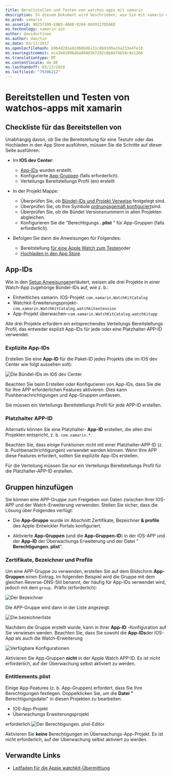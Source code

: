 ```yaml
---
title: Bereitstellen und Testen von watchos-apps mit xamarin
description: In diesem Dokument wird beschrieben, wie Sie mit xamarin erstellten watchos-apps bereitstellen und testen. Es stellt eine Bereitstellungs Prüfliste bereit, erläutert explizite und Platzhalter-App-IDs und berücksichtigt die APP-Gruppen.
ms.prod: xamarin
ms.assetid: 98257399-E9B3-4BAB-9204-0E89117DEA6D
ms.technology: xamarin-ios
author: davidortinau
ms.author: daortin
ms.date: 03/17/2017
ms.openlocfilehash: b9b4d201e02d60bd6131c8693d9ac6a233e4fe10
ms.sourcegitcommit: eca3b01098dba004d367292c8b0d74b58c4e1206
ms.translationtype: MT
ms.contentlocale: de-DE
ms.lasthandoff: 03/13/2020
ms.locfileid: "79306212"
---
```

# <a name="deploying-and-testing-watchos-apps-with-xamarin"></a>Bereitstellen und Testen von watchos-apps mit xamarin

## <a name="deployment-checklist"></a>Checkliste für das Bereitstellen von

Unabhängig davon, ob Sie die Bereitstellung für eine Testuhr oder das Hochladen in den App Store ausführen, müssen Sie die Schritte auf dieser Seite ausführen:

- Im **IOS dev Center**:
  - [App-IDs](#App_IDs) wurden erstellt.
  - Konfigurierte [App-Gruppen](#App_Groups) (falls erforderlich).
  - Verteilungs Bereitstellungs Profil (en) erstellt

- In der Projekt Mappe:

  - Überprüfen Sie, ob [Bündel-IDs und Projekt Verweise](~/ios/watchos/get-started/installation.md) festgelegt sind.
  - Überprüfen Sie, ob Ihre Symbole [ordnungsgemäß konfiguriert](~/ios/watchos/app-fundamentals/icons.md)sind.
  - Überprüfen Sie, ob die Bündel Versionsnummern in allen Projekten abgleichen.
  - Konfigurieren Sie die "Berechtigungs **. plist** " für App-Gruppen (falls erforderlich).

- Befolgen Sie dann die Anweisungen für Folgendes:
  - Bereitstellung [für eine Apple Watch zum Testen](~/ios/watchos/deploy-test/device.md)oder
  - [Hochladen in den App Store](~/ios/watchos/deploy-test/appstore.md).

<a name="App_IDs"/>

## <a name="app-ids"></a>App-IDs

Wie in den [Setup Anweisungen](~/ios/watchos/get-started/installation.md)erläutert, weisen alle drei Projekte in einer Watch-App zugehörige Bündel-IDs auf, wie z. b.:

- Einheitliches xamarin. IOS-Projekt `com.xamarin.WatchKitCatalog`
- Watchkit-Erweiterungsprojekt-`com.xamarin.WatchKitCatalog.watchkitextension`
- App-Projekt überwachen-`com.xamarin.WatchKitCatalog.watchkitapp`

Alle drei Projekte erfordern ein entsprechendes Verteilungs Bereitstellungs Profil, das entweder explizit App-IDs für jede oder eine Platzhalter-APP-ID verwendet.

### <a name="explicit-app-ids"></a>Explizite App-IDs

Erstellen Sie eine **App-ID** für die Paket-ID jedes Projekts (die im IOS dev Center wie folgt aussehen soll):

![Die Bündel-IDs im IOS dev Center](images/appids-specific-sml.png)

Beachten Sie beim Erstellen oder Konfigurieren von App-IDs, dass Sie die für Ihre APP erforderlichen Features aktivieren. Dies kann Pushbenachrichtigungen und App-Gruppen umfassen.

Sie müssen ein Verteilungs Bereitstellungs Profil für jede APP-ID erstellen.

### <a name="wildcard-app-id"></a>Platzhalter APP-ID

Alternativ können Sie eine Platzhalter- **App-ID** erstellen, die allen drei Projekten entspricht, z. b. `com.xamarin.*`.

Beachten Sie, dass einige Funktionen nicht mit einer Platzhalter-APP-ID (z. b. Pushbenachrichtigungen) verwendet werden können. Wenn Ihre APP diese Features erfordert, sollten Sie explizite App-IDs erstellen.

Für die Verteilung müssen Sie nur ein Verteilungs Bereitstellungs Profil für die Platzhalter-APP-ID erstellen.

<a name="App_Groups" />

## <a name="app-groups"></a>Gruppen hinzufügen

Sie können eine APP-Gruppe zum Freigeben von Daten zwischen Ihrer IOS-APP und der Watch-Erweiterung verwenden. Stellen Sie sicher, dass die Lösung über Folgendes verfügt:

- Die **App-Gruppe** wurde im Abschnitt Zertifikate, Bezeichner **& profile** des Apple-Entwickler Portals konfiguriert.

- Aktivierte **App-Gruppen** (und die **App-Gruppen-ID**) in der IOS-APP und der **App-ID** der Überwachungs Erweiterung und der Datei " **Berechtigungen. plist**".

### <a name="certificates-identifiers--profiles"></a>Zertifikate, Bezeichner und Profile

Um eine APP-Gruppe zu verwenden, erstellen Sie auf dem Bildschirm **App-Gruppen** einen Eintrag. Im folgenden Beispiel wird die Gruppe mit dem gleichen Reverse-DNS-Stil benannt, der häufig für App-IDs verwendet wird, jedoch mit dem `group.` Präfix (erforderlich):

![Der Bezeichner](images/appgroups-new-sml.png)

Die APP-Gruppe wird dann in der Liste angezeigt:

![Die bezeichnerliste](images/appgroups-setup-sml.png)

Nachdem die Gruppe erstellt wurde, kann in Ihrer **App-ID** -Konfiguration auf Sie verwiesen werden. Beachten Sie, dass Sie sowohl die **App-IDs**der IOS-App als auch die Watch-Erweiterung

![Verfügbare Konfigurationen](images/appgroups-sml.png)

Aktivieren Sie App-Gruppen **nicht** in der Apple Watch APP-ID. Es ist nicht erforderlich, auf der Überwachung selbst aktiviert zu werden.

### <a name="entitlementsplist"></a>Entitlements.plist

Einige App-Features (z. b. App-Gruppen) erfordert, dass Sie Ihre Berechtigungen festlegen.
Doppelklicken Sie, um die **Datei "** Berechtigungsdatei" in diesen Projekten zu bearbeiten:

- IOS-App-Projekt
- Überwachungs Erweiterungsprojekt

erforderlich.![Der Berechtigungen. plist-Editor](images/entitlements-plist-sml.png)

Aktivieren Sie **keine** Berechtigungen im Überwachungs-App-Projekt. Es ist nicht erforderlich, auf der Überwachung selbst aktiviert zu werden.

## <a name="related-links"></a>Verwandte Links

- [Leitfaden für die Apple watchkit-Übermittlung](https://developer.apple.com/app-store/watch/)
